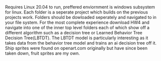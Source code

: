 Requires Linux 20.04 to run, preffered enviornment is windows subsystem for linux. 
Each folder is a seperate project which builds on the previous projects work. Folders should be dowloaded seperately and navigated to in your file system. For the most complete experience download HW4 and navigate into one of the inner top level folders each of which show off a different algorithm such as a decision tree or Learned Behavior Tree Decision Tree(LBTDT). The LBTDT model is particularly interesting as it takes data from the behavior tree model and trains an ai decision tree off it. 
Ship sprites were found on openart.com originally but have since been taken down, 
fruit sprites are my own. 
